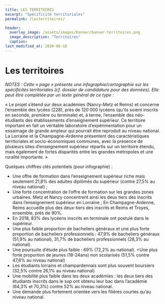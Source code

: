 ```yaml
---
title: LES TERRITOIRES
excerpt: "Spécificité territoriales"
permalink: /lesterritoires/

header:
  overlay_image: /assets/images/banner/banner-territoires.png
  image_description: "Territoires"
  caption: 
last_modified_at: 2020-06-18
---
```


# Les territoires


*NOTES : Cette « page » présente une infographie/cartographie sur les spécificités territoriales (cf. dossier de candidature pour des données). Elle peut être complétée par un texte général de ce type :*

« Le projet s’étend sur deux académies (Nancy-Metz et Reims) et concerne l’ensemble des lycées (228), près de 120 000 lycéens (qu’ils soient inscrits en seconde, première ou terminale) et, à terme, l’ensemble des néo-étudiants des établissements d’enseignement supérieur. Ce territoire important en fait un véritable laboratoire d’expérimentation pour un essaimage de grande ampleur qui pourrait être reproduit au niveau national.
La Lorraine et la Champagne-Ardenne présentent des caractéristiques territoriales et socio-économiques communes, avec la présence de plusieurs sites d’enseignement supérieur répartis sur un territoire étendu, mais également de fortes disparités entre les grandes métropoles et une ruralité importante. » 

Quelques chiffres clés potentiels  (pour infographie) :
+ Une offre de formation dans l’enseignement supérieur riche mais seulement 21,8% des adultes diplômés du supérieur (contre 27,5% au niveau national) ;
+ Une forte concentration de l’offre de formation sur les grandes zones urbaines. Metz et Nancy concentrent ainsi les deux tiers des inscrits dans l’enseignement supérieur en Lorraine ; En Champagne-Ardenne, Reims accueille plus des deux-tiers des inscrits et Reims et Troyes, ensemble, près de 90%.
+ En 2018, 83% des lycéens inscrits en terminale ont postulé dans le supérieur.
+ Une plus faible proportion de bacheliers généraux et une plus forte proportion de bacheliers professionnels : 47,9% de bacheliers généraux (51,9% au national), 31,7% de bacheliers professionnels (28,3% au national).
+ Une poursuite d’étude plus faible : 69% (72,2% au national).
+Une plus forte proportion de jeunes (18-24ans) non scolarisés (51,5% contre 47,6% au niveau national)
+ Les étudiants lorrains et champardennais sont plus souvent boursiers (32,5% contre 26,1% au niveau national)
+ Une mobilité plus faible dans les deux académies : les deux tiers des étudiants inscrits dans le sup ont obtenu leur bac dans l’académie (64,3% et 70,3%) contre 52% au niveau national.
+ Une demande plus fortement orientée vers les filières courtes qu’au niveau national.

